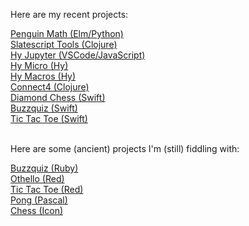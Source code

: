 Here are my recent projects:

<a href="/penguinmath">Penguin Math (Elm/Python)</a>
<br>
<a href="/slatescript-tools">Slatescript Tools (Clojure)</a>
<br>
<a href="/hy-jupyter">Hy Jupyter (VSCode/JavaScript)</a>
<br>
<a href="/hy-micro">Hy Micro (Hy)</a>
<br>
<a href="/hy-macros">Hy Macros (Hy)</a>
<br>
<a href="/connect4">Connect4 (Clojure)</a>
<br>
<a href="/diamondchess">Diamond Chess (Swift)</a>
<br>
<a href="/buzzquiz">Buzzquiz (Swift)</a>
<br>
<a href="/tictactoe">Tic Tac Toe (Swift)</a>

<br>Here are some (ancient) projects I'm (still) fiddling with:

<a href="/buzzquizrb">Buzzquiz (Ruby)</a>
<br>
<a href="/othello">Othello (Red)</a>
<br>
<a href="/tictactoe-red">Tic Tac Toe (Red)</a>
<br>
<a href="/pong">Pong (Pascal)</a>
<br>
<a href="/chess">Chess (Icon)</a>
